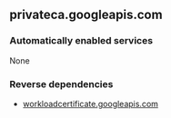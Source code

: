 ## privateca.googleapis.com

### Automatically enabled services

None

### Reverse dependencies

* [workloadcertificate.googleapis.com](../workloadcertificate.googleapis.com/)

